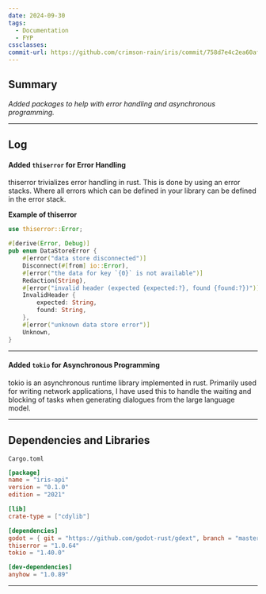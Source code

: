 ```yaml
---
date: 2024-09-30
tags:
  - Documentation
  - FYP
cssclasses: 
commit-url: https://github.com/crimson-rain/iris/commit/758d7e4c2ea60af5b19ab32f2eee161e47807958
---
```

## Summary  
*Added packages to help with error handling and asynchronous programming.*

---
## Log
#### Added `thiserror` for Error Handling
thiserror trivializes error handling in rust. This is done by using an error stacks. Where all errors which can be defined in your library can be defined in the error stack. 

**Example of thiserror**

```rust
use thiserror::Error;

#[derive(Error, Debug)]
pub enum DataStoreError {
    #[error("data store disconnected")]
    Disconnect(#[from] io::Error),
    #[error("the data for key `{0}` is not available")]
    Redaction(String),
    #[error("invalid header (expected {expected:?}, found {found:?})")]
    InvalidHeader {
        expected: String,
        found: String,
    },
    #[error("unknown data store error")]
    Unknown,
}
```

---
#### Added `tokio` for Asynchronous Programming
tokio is an asynchronous runtime library implemented in rust. Primarily used for writing network applications, I have used this to handle the waiting and blocking of tasks when generating dialogues from the large language model.

---
## Dependencies and Libraries
`Cargo.toml`
```toml
[package]
name = "iris-api"
version = "0.1.0"
edition = "2021"

[lib]
crate-type = ["cdylib"]

[dependencies]
godot = { git = "https://github.com/godot-rust/gdext", branch = "master" }
thiserror = "1.0.64"
tokio = "1.40.0"

[dev-dependencies]
anyhow = "1.0.89"
```




---
